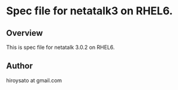Spec file for netatalk3 on RHEL6. 
=================================


Overview 
--------

This is spec file for netatalk 3.0.2 on RHEL6.

Author
-----

hiroysato at gmail.com
